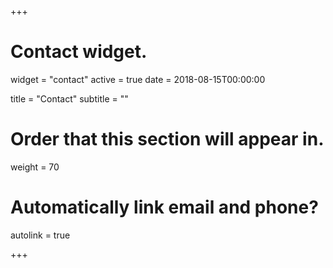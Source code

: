 +++
# Contact widget.
widget = "contact"
active = true
date = 2018-08-15T00:00:00

title = "Contact"
subtitle = ""

# Order that this section will appear in.
weight = 70

# Automatically link email and phone?
autolink = true

+++

